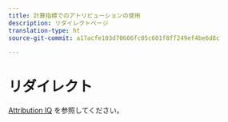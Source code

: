 ```yaml
---
title: 計算指標でのアトリビューションの使用
description: リダイレクトページ
translation-type: ht
source-git-commit: a17acfe103d70666fc05c601f8ff249ef4be6d8c

---
```



# リダイレクト

[Attribution IQ](../c-panels/attribution/attribution.md) を参照してください。
